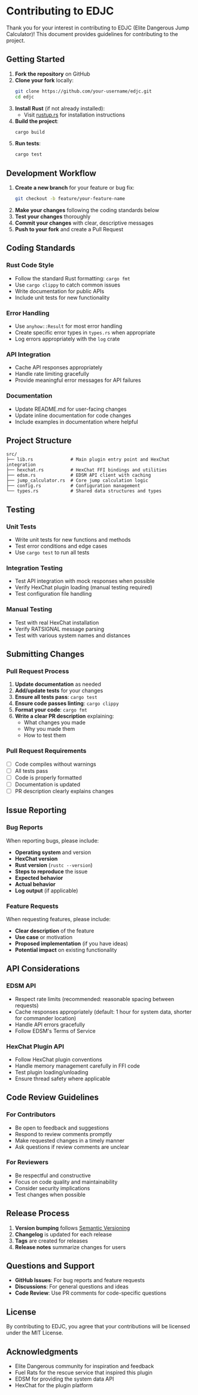 # Contributing to EDJC

Thank you for your interest in contributing to EDJC (Elite Dangerous Jump Calculator)! This document provides guidelines for contributing to the project.

## Getting Started

1. **Fork the repository** on GitHub
2. **Clone your fork** locally:
   ```bash
   git clone https://github.com/your-username/edjc.git
   cd edjc
   ```
3. **Install Rust** (if not already installed):
   - Visit [rustup.rs](https://rustup.rs/) for installation instructions
4. **Build the project**:
   ```bash
   cargo build
   ```
5. **Run tests**:
   ```bash
   cargo test
   ```

## Development Workflow

1. **Create a new branch** for your feature or bug fix:
   ```bash
   git checkout -b feature/your-feature-name
   ```
2. **Make your changes** following the coding standards below
3. **Test your changes** thoroughly
4. **Commit your changes** with clear, descriptive messages
5. **Push to your fork** and create a Pull Request

## Coding Standards

### Rust Code Style
- Follow the standard Rust formatting: `cargo fmt`
- Use `cargo clippy` to catch common issues
- Write documentation for public APIs
- Include unit tests for new functionality

### Error Handling
- Use `anyhow::Result` for most error handling
- Create specific error types in `types.rs` when appropriate
- Log errors appropriately with the `log` crate

### API Integration
- Cache API responses appropriately
- Handle rate limiting gracefully
- Provide meaningful error messages for API failures

### Documentation
- Update README.md for user-facing changes
- Update inline documentation for code changes
- Include examples in documentation where helpful

## Project Structure

```
src/
├── lib.rs              # Main plugin entry point and HexChat integration
├── hexchat.rs          # HexChat FFI bindings and utilities
├── edsm.rs             # EDSM API client with caching
├── jump_calculator.rs  # Core jump calculation logic
├── config.rs           # Configuration management
└── types.rs            # Shared data structures and types
```

## Testing

### Unit Tests
- Write unit tests for new functions and methods
- Test error conditions and edge cases
- Use `cargo test` to run all tests

### Integration Testing
- Test API integration with mock responses when possible
- Verify HexChat plugin loading (manual testing required)
- Test configuration file handling

### Manual Testing
- Test with real HexChat installation
- Verify RATSIGNAL message parsing
- Test with various system names and distances

## Submitting Changes

### Pull Request Process
1. **Update documentation** as needed
2. **Add/update tests** for your changes
3. **Ensure all tests pass**: `cargo test`
4. **Ensure code passes linting**: `cargo clippy`
5. **Format your code**: `cargo fmt`
6. **Write a clear PR description** explaining:
   - What changes you made
   - Why you made them
   - How to test them

### Pull Request Requirements
- [ ] Code compiles without warnings
- [ ] All tests pass
- [ ] Code is properly formatted
- [ ] Documentation is updated
- [ ] PR description clearly explains changes

## Issue Reporting

### Bug Reports
When reporting bugs, please include:
- **Operating system** and version
- **HexChat version**
- **Rust version** (`rustc --version`)
- **Steps to reproduce** the issue
- **Expected behavior**
- **Actual behavior**
- **Log output** (if applicable)

### Feature Requests
When requesting features, please include:
- **Clear description** of the feature
- **Use case** or motivation
- **Proposed implementation** (if you have ideas)
- **Potential impact** on existing functionality

## API Considerations

### EDSM API
- Respect rate limits (recommended: reasonable spacing between requests)
- Cache responses appropriately (default: 1 hour for system data, shorter for commander location)
- Handle API errors gracefully
- Follow EDSM's Terms of Service

### HexChat Plugin API
- Follow HexChat plugin conventions
- Handle memory management carefully in FFI code
- Test plugin loading/unloading
- Ensure thread safety where applicable

## Code Review Guidelines

### For Contributors
- Be open to feedback and suggestions
- Respond to review comments promptly
- Make requested changes in a timely manner
- Ask questions if review comments are unclear

### For Reviewers
- Be respectful and constructive
- Focus on code quality and maintainability
- Consider security implications
- Test changes when possible

## Release Process

1. **Version bumping** follows [Semantic Versioning](https://semver.org/)
2. **Changelog** is updated for each release
3. **Tags** are created for releases
4. **Release notes** summarize changes for users

## Questions and Support

- **GitHub Issues**: For bug reports and feature requests
- **Discussions**: For general questions and ideas
- **Code Review**: Use PR comments for code-specific questions

## License

By contributing to EDJC, you agree that your contributions will be licensed under the MIT License.

## Acknowledgments

- Elite Dangerous community for inspiration and feedback
- Fuel Rats for the rescue service that inspired this plugin
- EDSM for providing the system data API
- HexChat for the plugin platform
